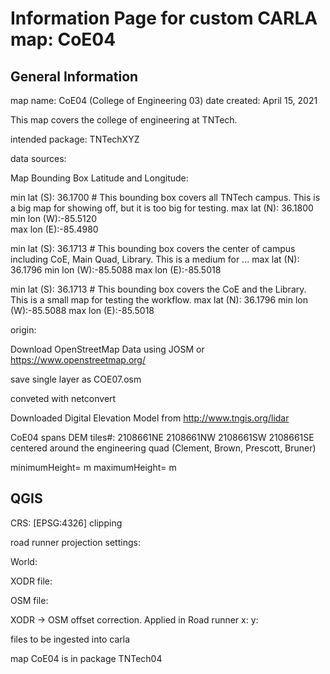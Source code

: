 # Information Page for custom CARLA map: CoE04 

## General Information 
map name: CoE04 (College of Engineering 03)
date created: April 15, 2021

This map covers the college of engineering at TNTech.

intended package: TNTechXYZ

data sources:


Map Bounding Box Latitude and Longitude:

min lat (S): 36.1700  # This bounding box covers all TNTech campus. This is a big map for showing off, but it is too big for testing. 
max lat (N): 36.1800  
min lon (W):-85.5120  
max lon (E):-85.4980

min lat (S): 36.1713  # This bounding box covers the center of campus including CoE, Main Quad, Library. This is a medium for ...
max lat (N): 36.1796
min lon (W):-85.5088
max lon (E):-85.5018

min lat (S): 36.1713  # This bounding box covers the CoE and the Library. This is a small map for testing the workflow.
max lat (N): 36.1796
min lon (W):-85.5088
max lon (E):-85.5018



origin:

Download OpenStreetMap Data using JOSM or https://www.openstreetmap.org/



save single layer as COE07.osm

conveted with netconvert



Downloaded Digital Elevation Model from http://www.tngis.org/lidar

CoE04 spans DEM tiles#: 2108661NE 2108661NW 2108661SW 2108661SE
centered around the engineering quad (Clement, Brown, Prescott, Bruner)



minimumHeight=  m
maximumHeight=  m



## QGIS
CRS: [EPSG:4326]
clipping 

road runner projection settings:

World:

XODR file:

OSM file:

XODR -> OSM offset correction. Applied in Road runner
x:
y:


files to be ingested into carla

map CoE04 is in package TNTech04
